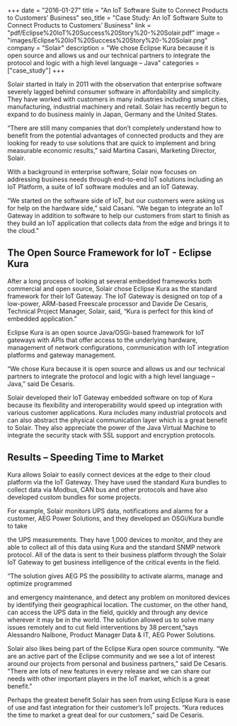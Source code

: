 +++
date = "2016-01-27"
title = "An IoT Software Suite to Connect Products to Customers’ Business"
seo_title = "Case Study: An IoT Software Suite to Connect Products to Customers’ Business"
link = "pdf/Eclipse%20IoT%20Success%20Story%20-%20Solair.pdf"
image = "images/Eclipse%20IoT%20Success%20Story%20-%20Solair.png"
company = "Solair"
description = "We chose Eclipse Kura because it is open source and allows us and our technical partners to integrate the protocol and logic with a high level language – Java"
categories = ["case_study"]
+++

Solair started in Italy in 2011 with the observation that enterprise
software severely lagged behind consumer software in affordability and
simplicity. They have worked with customers in many industries including
smart cities, manufacturing, industrial machinery and retail. Solair has
recently begun to expand to do business mainly in Japan, Germany and the
United States.

“There are still many companies that don’t completely understand how to
benefit from the potential advantages of connected products and they are
looking for ready to use solutions that are quick to implement and bring
measurable economic results,” said Martina Casani, Marketing Director,
Solair.

With a background in enterprise software, Solair now focuses on addressing
business needs through end-to-end IoT solutions including an IoT Platform,
a suite of IoT software modules and an IoT Gateway.

“We started on the software side of IoT, but our customers were asking us
for help on the hardware side,” said Casani. “We began to integrate an IoT
Gateway in addition to software to help our customers from start to finish
as they build an IoT application that collects data from the edge and
brings it to the cloud.”

## The Open Source Framework for IoT - Eclipse Kura

After a long process of looking at several embedded frameworks both
commercial and open source, Solair chose Eclipse Kura as the standard
framework for their IoT Gateway. The IoT Gateway is designed on top of a
low-power, ARM-based Freescale processor and Davide De Cesaris, Technical
Project Manager, Solair, said, “Kura is perfect for this kind of embedded
application.”

Eclipse Kura is an open source Java/OSGi-based framework for IoT gateways
with APIs that offer access to the underlying hardware, management of
network configurations, communication with IoT integration platforms and
gateway management.

“We chose Kura because it is open source and allows us and our technical
partners to integrate the protocol and logic with a high level language –
Java,” said De Cesaris.

Solair developed their IoT Gateway embedded software on top of Kura because
its flexibility and interoperability would speed up integration with
various customer applications. Kura includes many industrial protocols and
can also abstract the physical communication layer which is a great benefit
to Solair. They also appreciate the power of the Java Virtual Machine to
integrate the security stack with SSL support and encryption protocols.

## Results – Speeding Time to Market
 
Kura allows Solair to easily connect devices at the edge to their cloud
platform via the IoT Gateway. They have used the standard Kura bundles to
collect data via Modbus, CAN bus and other protocols and have also
developed custom bundles for some projects.

For example, Solair monitors UPS data, notifications and alarms for a
customer, AEG Power Solutions, and they developed an OSGi/Kura bundle to
take

the UPS measurements. They have 1,000 devices to monitor, and they are able
to collect all of this data using Kura and the standard SNMP network
protocol. All of the data is sent to their business platform through the
Solair IoT Gateway to get business intelligence of the critical events in
the field.

“The solution gives AEG PS the possibility to activate alarms, manage and
optimize programmed

and emergency maintenance, and detect any problem on monitored devices by
identifying their geographical location. The customer, on the other hand,
can access the UPS data in the field, quickly and through any device
wherever it may be in the world. The solution allowed us to solve many
issues remotely and to cut field interventions by 38 percent,”says
Alessandro Nalbone, Product Manager Data &amp; IT, AEG Power Solutions.

Solair also likes being part of the Eclipse Kura open source community. “We
are an active part of the Eclipse community and we see a lot of interest
around our projects from personal and business partners,” said De Cesaris.
“There are lots of new features in every release and we can share our needs
with other important players in the IoT market, which is a great benefit.”

Perhaps the greatest benefit Solair has seen from using Eclipse Kura is
ease of use and fast integration for their customer’s IoT projects. “Kura
reduces the time to market a great deal for our customers,” said De
Cesaris.

